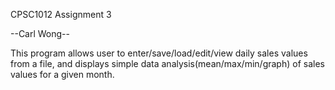 CPSC1012 Assignment 3

--Carl Wong--

This program allows user to enter/save/load/edit/view daily sales values from a file, and displays simple data analysis(mean/max/min/graph) of sales values for a given month.

